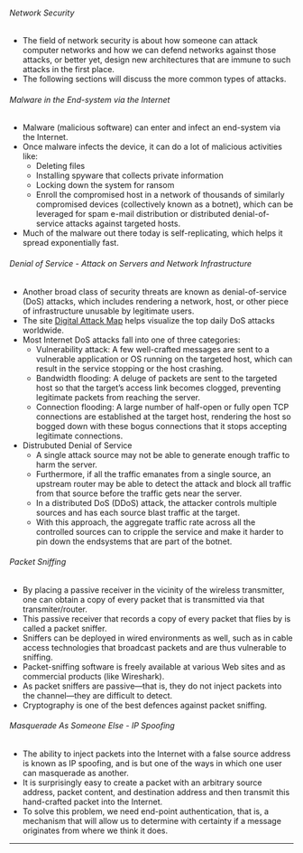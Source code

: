 
###### Network Security
* The field of network security is about how someone can attack computer networks and how we can defend networks against those attacks, or better yet, design new architectures that are immune to such attacks in the first place.
* The following sections will discuss the more common types of attacks.

###### Malware in the End-system via the Internet
* Malware (malicious software) can enter and infect an end-system via the Internet.
* Once malware infects the device, it can do a lot of malicious activities like:
	* Deleting files 
 	* Installing spyware that collects private information
  	* Locking down the system for ransom
  	* Enroll the compromised host in a network of thousands of similarly compromised devices (collectively known as a botnet), which can be leveraged for spam e-mail distribution or distributed denial-of-service attacks against targeted hosts.
* Much of the malware out there today is self-replicating, which helps it spread exponentially fast.

###### Denial of Service - Attack on Servers and Network Infrastructure
* Another broad class of security threats are known as denial-of-service (DoS) attacks, which includes rendering a network, host, or other piece of infrastructure unusable by legitimate users.
* The site [Digital Attack Map](https://www.digitalattackmap.com/) helps visualize the top daily DoS attacks worldwide.
* Most Internet DoS attacks fall into one of three categories:
	* Vulnerability attack: A few well-crafted messages are sent to a vulnerable application or OS running on the targeted host, which can result in the service stopping or the host crashing.
 	* Bandwidth flooding: A deluge of packets are sent to the targeted host so that the target’s access link becomes clogged, preventing legitimate packets from reaching the server.
  	* Connection flooding: A large number of half-open or fully open TCP connections are established at the target host, rendering the host so bogged down with these bogus connections that it stops accepting legitimate connections.
* Distrubuted Denial of Service
	* A single attack source may not be able to generate enough traffic to harm the server.
 	* Furthermore, if all the traffic emanates from a single source, an upstream router may be able to detect the attack and block all traffic from that source before the traffic gets near the server.
  	* In a distributed DoS (DDoS) attack, the attacker controls multiple sources and has each source blast traffic at the target.
  	* With this approach, the aggregate traffic rate across all the controlled sources can to cripple the service and make it harder to pin down the endsystems that are part of the botnet. 

###### Packet Sniffing
* By placing a passive receiver in the vicinity of the wireless transmitter, one can obtain a copy of every packet that is transmitted via that transmiter/router.
* This passive receiver that records a copy of every packet that flies by is called a packet sniffer.
* Sniffers can be deployed in wired environments as well, such as in cable access technologies that broadcast packets and are thus vulnerable to sniffing.
* Packet-sniffing software is freely available at various Web sites and as commercial products (like Wireshark). 
* As packet sniffers are passive—that is, they do not inject packets into the channel—they are difficult to detect.
* Cryptography is one of the best defences against packet sniffing.

###### Masquerade As Someone Else - IP Spoofing
* The ability to inject packets into the Internet with a false source address is known as IP spoofing, and is but one of the ways in which one user can masquerade as another.
* It is surprisingly easy to create a packet with an arbitrary source address, packet content, and destination address and then transmit this hand-crafted packet into the Internet.
* To solve this problem, we need end-point authentication, that is, a mechanism that will allow us to determine with certainty if a message originates from where we think it does.

***
